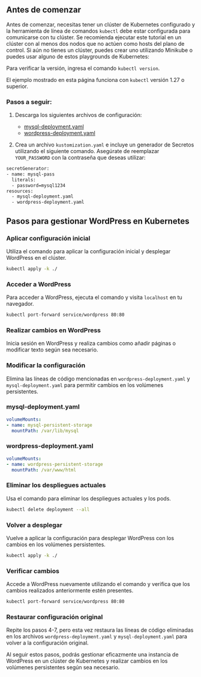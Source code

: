## Antes de comenzar

Antes de comenzar, necesitas tener un clúster de Kubernetes configurado y la herramienta de línea de comandos `kubectl` debe estar configurada para comunicarse con tu clúster. Se recomienda ejecutar este tutorial en un clúster con al menos dos nodos que no actúen como hosts del plano de control. Si aún no tienes un clúster, puedes crear uno utilizando Minikube o puedes usar alguno de estos playgrounds de Kubernetes:

Para verificar la versión, ingresa el comando `kubectl version`. 

El ejemplo mostrado en esta página funciona con `kubectl` versión 1.27 o superior.

### Pasos a seguir:

1. Descarga los siguientes archivos de configuración:
   - [mysql-deployment.yaml](link)
   - [wordpress-deployment.yaml](link)

2. Crea un archivo `kustomization.yaml` e incluye un generador de Secretos utilizando el siguiente comando. Asegúrate de reemplazar `YOUR_PASSWORD` con la contraseña que deseas utilizar:

```bash
secretGenerator:
- name: mysql-pass
  literals:
  - password=mysql1234
resources:
  - mysql-deployment.yaml
  - wordpress-deployment.yaml
```

## Pasos para gestionar WordPress en Kubernetes

### Aplicar configuración inicial
Utiliza el comando para aplicar la configuración inicial y desplegar WordPress en el clúster.

```bash
kubectl apply -k ./
```

### Acceder a WordPress
Para acceder a WordPress, ejecuta el comando y visita `localhost` en tu navegador.

```bash
kubectl port-forward service/wordpress 80:80
```

### Realizar cambios en WordPress
Inicia sesión en WordPress y realiza cambios como añadir páginas o modificar texto según sea necesario.

### Modificar la configuración
Elimina las líneas de código mencionadas en `wordpress-deployment.yaml` y `mysql-deployment.yaml` para permitir cambios en los volúmenes persistentes.

### mysql-deployment.yaml

```yaml
volumeMounts:
- name: mysql-persistent-storage
  mountPath: /var/lib/mysql
```

### wordpress-deployment.yaml

```yaml
volumeMounts:
- name: wordpress-persistent-storage
  mountPath: /var/www/html
```


### Eliminar los despliegues actuales
Usa el comando para eliminar los despliegues actuales y los pods.

```bash
kubectl delete deployment --all
```

### Volver a desplegar
Vuelve a aplicar la configuración para desplegar WordPress con los cambios en los volúmenes persistentes.

```bash
kubectl apply -k ./
```

### Verificar cambios
Accede a WordPress nuevamente utilizando el comando y verifica que los cambios realizados anteriormente estén presentes.

```bash
kubectl port-forward service/wordpress 80:80
```

### Restaurar configuración original
Repite los pasos 4-7, pero esta vez restaura las líneas de código eliminadas en los archivos `wordpress-deployment.yaml` y `mysql-deployment.yaml` para volver a la configuración original.

Al seguir estos pasos, podrás gestionar eficazmente una instancia de WordPress en un clúster de Kubernetes y realizar cambios en los volúmenes persistentes según sea necesario.
